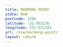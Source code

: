 ```yaml
---
title: MARMONG POINT
state: NSW
postcode: 2284
latitude: -32.953236
longitude: 151.621183
url: /nsw/marmong-point/
layout: suburb
---
```

